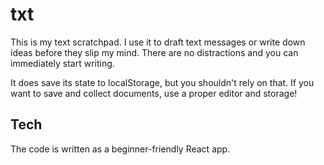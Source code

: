 # txt

This is my text scratchpad. I use it to draft text messages or write down ideas before they slip my mind.
There are no distractions and you can immediately start writing.

It does save its state to localStorage, but you shouldn't rely on that.
If you want to save and collect documents, use a proper editor and storage!

## Tech

The code is written as a beginner-friendly React app.

